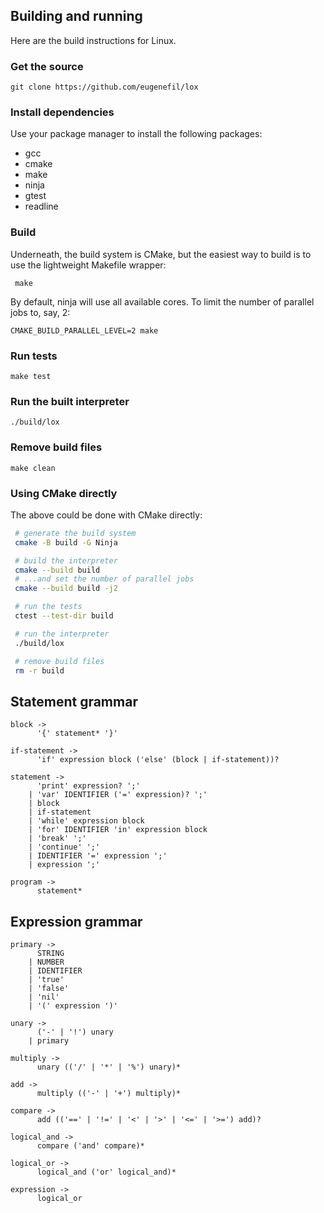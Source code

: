 ## Building and running

Here are the build instructions for Linux.

### Get the source

```
git clone https://github.com/eugenefil/lox
```

### Install dependencies

Use your package manager to install the following packages:

- gcc
- cmake
- make
- ninja
- gtest
- readline

### Build

Underneath, the build system is CMake, but the easiest way to build is
to use the lightweight Makefile wrapper:

```
 make
```

By default, ninja will use all available cores. To limit the number of
parallel jobs to, say, 2:

```
CMAKE_BUILD_PARALLEL_LEVEL=2 make
```

### Run tests

```
make test
```

### Run the built interpreter

```
./build/lox
```

### Remove build files

```
make clean
```

### Using CMake directly

The above could be done with CMake directly:

```sh
 # generate the build system
 cmake -B build -G Ninja

 # build the interpreter
 cmake --build build
 # ...and set the number of parallel jobs
 cmake --build build -j2

 # run the tests
 ctest --test-dir build

 # run the interpreter
 ./build/lox

 # remove build files
 rm -r build
```

## Statement grammar

```
block ->
      '{' statement* '}'

if-statement ->
      'if' expression block ('else' (block | if-statement))?

statement ->
      'print' expression? ';'
    | 'var' IDENTIFIER ('=' expression)? ';'
    | block
    | if-statement
    | 'while' expression block
    | 'for' IDENTIFIER 'in' expression block
    | 'break' ';'
    | 'continue' ';'
    | IDENTIFIER '=' expression ';'
    | expression ';'

program ->
      statement*
```

## Expression grammar

```
primary ->
      STRING
    | NUMBER
    | IDENTIFIER
    | 'true'
    | 'false'
    | 'nil'
    | '(' expression ')'

unary ->
      ('-' | '!') unary
    | primary

multiply ->
      unary (('/' | '*' | '%') unary)*

add ->
      multiply (('-' | '+') multiply)*

compare ->
      add (('==' | '!=' | '<' | '>' | '<=' | '>=') add)?

logical_and ->
      compare ('and' compare)*

logical_or ->
      logical_and ('or' logical_and)*

expression ->
      logical_or
```
